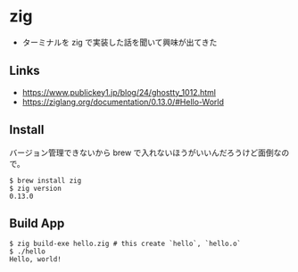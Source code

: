 # zig

- ターミナルを zig で実装した話を聞いて興味が出てきた

## Links
- https://www.publickey1.jp/blog/24/ghostty_1012.html
- https://ziglang.org/documentation/0.13.0/#Hello-World

## Install
バージョン管理できないから brew で入れないほうがいいんだろうけど面倒なので。

```console
$ brew install zig
$ zig version
0.13.0
```

## Build App
```console
$ zig build-exe hello.zig # this create `hello`, `hello.o`
$ ./hello
Hello, world!
```
